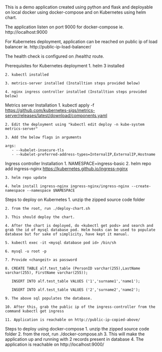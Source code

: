 This is a demo application created using python and flask and deployable on local docker using docker-compose and on Kubernetes using helm chart.

The application listen on port 9000 for docker-compose ie. http://localhost:9000

For Kubernetes deployment, application can be reached on public ip of load balancer ie. http://public-ip-load-balancer/

The health check is configured on /healthz route.

Prerequisites for Kubernetes deployment
    1. helm 3 installed
    
    2. kubectl installed
    
    3. metrics-server installed (Installtion steps provided below)
    
    4. nginx ingress controller installed (Installtion steps provided below)

Metrics server Installation
    1. kubectl apply -f https://github.com/kubernetes-sigs/metrics-server/releases/latest/download/components.yaml
    
    2. Edit the deployment using "kubectl edit deploy -n kube-system metrics-server"
    
    3. Add the below flags in arguments
    
    args:
       - --kubelet-insecure-tls
       - --kubelet-preferred-address-types=InternalIP,ExternalIP,Hostname

Ingress controller Installation
    1. NAMESPACE=ingress-basic
    2. helm repo add ingress-nginx https://kubernetes.github.io/ingress-nginx
    
    3. helm repo update
    
    4. helm install ingress-nginx ingress-nginx/ingress-nginx --create-namespace --namespace $NAMESPACE


Steps to deploy on Kubernetes
    1. unzip the zipped source code folder
    
    2. from the root, run ./deploy-chart.sh
    
    3. This should deploy the chart.
    
    4. After the chart is deployed, do <kubectl get pods> and search and grab the id of mysql database pod. Helm hooks can be used to populate database but for sake of simplicity, have kept it manual.
    
    5. kubectl exec -it <mysql database pod id> /bin/sh
    
    6. mysql -u root -p
    
    7. Provide <changeit> as password
    
    8. CREATE TABLE alf.test_table (PersonID varchar(255),LastName varchar(255), FirstName varchar(255));
    
       INSERT INTO alf.test_table VALUES ('1','surname1','name1');
       
       INSERT INTO alf.test_table VALUES ('2','surname2','name2');
       
    9. The above sql populates the database.
    
    10. After this, grab the public ip of the ingress-controller from the command kubectl get ingress
    
    11. Application is reachable on http://public-ip-copied-above/

Steps to deploy using docker-compose
    1. unzip the zipped source code folder
    2. from the root, run ./docker-compose.sh
    3. This will make the application up and running with 2 records present in database
    4. The application is reachable on http://localhost:9000/
